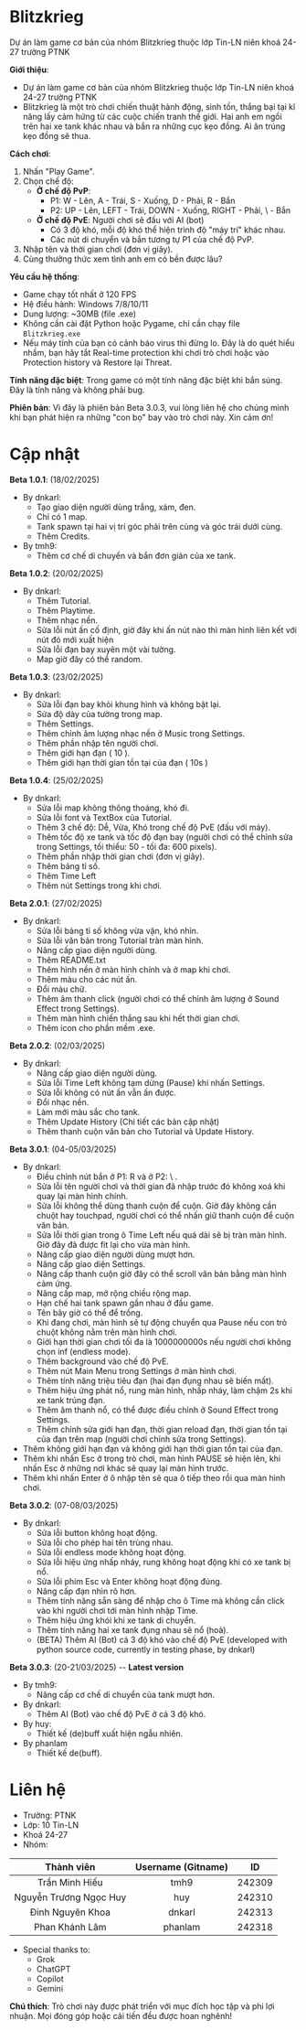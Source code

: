 # Blitzkrieg
Dự án làm game cơ bản của nhóm Blitzkrieg thuộc lớp Tin-LN niên khoá 24-27 trường PTNK

**Giới thiệu**:
- Dự án làm game cơ bản của nhóm Blitzkrieg thuộc lớp Tin-LN niên khoá 24-27 trường PTNK
- Blitzkrieg là một trò chơi chiến thuật hành động, sinh tồn, thắng bại tại kĩ năng lấy cảm hứng từ các cuộc chiến tranh thế giới. Hai anh em ngồi trên hai xe tank khác nhau và bắn ra những cục kẹo đồng. Ai ăn trúng kẹo đồng sẽ thua.

**Cách chơi**:
1. Nhấn "Play Game".
2. Chọn chế độ:
   - **Ở chế độ PvP**:
     - P1: W - Lên, A - Trái, S - Xuống, D - Phải, R - Bắn
     - P2: UP - Lên, LEFT - Trái, DOWN - Xuống, RIGHT - Phải, \ - Bắn
   - **Ở chế độ PvE**: Người chơi sẽ đấu với AI (bot)
     - Có 3 độ khó, mỗi độ khó thể hiện trình độ "máy trí" khác nhau.
     - Các nút di chuyển và bắn tương tự P1 của chế độ PvP.
3. Nhập tên và thời gian chơi (đơn vị giây).
4. Cùng thưởng thức xem tình anh em có bền được lâu?

**Yêu cầu hệ thống**:
- Game chạy tốt nhất ở 120 FPS
- Hệ điều hành: Windows 7/8/10/11
- Dung lượng: ~30MB (file .exe)
- Không cần cài đặt Python hoặc Pygame, chỉ cần chạy file `Blitzkrieg.exe`
- Nếu máy tính của bạn có cảnh báo virus thì đừng lo. Đây là do quét hiểu nhầm, bạn hãy tắt Real-time protection khi chơi trò chơi hoặc vào Protection history và Restore lại Threat.

**Tính năng đặc biệt**:
Trong game có một tính năng đặc biệt khi bắn súng. Đây là tính năng và không phải bug.

**Phiên bản**:
Vì đây là phiên bản Beta 3.0.3, vui lòng liên hệ cho chúng mình khi bạn phát hiện ra những "con bọ" bay vào trò chơi này. Xin cảm ơn!

  Cập nhật
===========================

**Beta 1.0.1**: (18/02/2025)
  - By dnkarl:
    - Tạo giao diện người dùng trắng, xám, đen. 
    - Chỉ có 1 map.
    - Tank spawn tại hai vị trí góc phải trên cùng và góc trái dưới cùng.
    - Thêm Credits.
  - By tmh9:
    - Thêm cơ chế di chuyển và bắn đơn giản của xe tank.

**Beta 1.0.2**: (20/02/2025)
  - By dnkarl:
    - Thêm Tutorial.
    - Thêm Playtime.
    - Thêm nhạc nền.
    - Sửa lỗi nút ấn cố định, giờ đây khi ấn nút nào thì màn hình liên kết với nút đó mới xuất hiện
    - Sửa lỗi đạn bay xuyên một vài tường.
    - Map giờ đây có thể random.

**Beta 1.0.3**: (23/02/2025)
  - By dnkarl:
    - Sửa lỗi đạn bay khỏi khung hình và không bật lại.
    - Sửa độ dày của tường trong map.
    - Thêm Settings.
    - Thêm chỉnh âm lượng nhạc nền ở Music trong Settings.
    - Thêm phần nhập tên người chơi.
    - Thêm giới hạn đạn ( 10 ).
    - Thêm giới hạn thời gian tồn tại của đạn ( 10s )

**Beta 1.0.4**: (25/02/2025)
  - By dnkarl:
    - Sửa lỗi map không thông thoáng, khó đi.
    - Sửa lỗi font và TextBox của Tutorial.
    - Thêm 3 chế độ: Dễ, Vừa, Khó trong chế độ PvE (đấu với máy).
    - Thêm tốc độ xe tank và tốc độ đạn bay (người chơi có thể chỉnh sửa trong Settings, tối thiểu: 50 - tối đa: 600 pixels).
    - Thêm phần nhập thời gian chơi (đơn vị giây).
    - Thêm bảng tỉ số.
    - Thêm Time Left
    - Thêm nút Settings trong khi chơi.

**Beta 2.0.1**: (27/02/2025)
  - By dnkarl:
    - Sửa lỗi bảng tỉ số không vừa vặn, khó nhìn.
    - Sửa lỗi văn bản trong Tutorial tràn màn hình.
    - Nâng cấp giao diện người dùng.
    - Thêm README.txt
    - Thêm hình nền ở màn hình chính và ở map khi chơi.
    - Thêm màu cho các nút ấn.
    - Đổi màu chữ.
    - Thêm âm thanh click (người chơi có thể chỉnh âm lượng ở Sound Effect trong Settings).
    - Thêm màn hình chiến thắng sau khi hết thời gian chơi.
    - Thêm icon cho phần mềm .exe.

**Beta 2.0.2**: (02/03/2025)
  - By dnkarl:
    - Nâng cấp giao diện người dùng.
    - Sửa lỗi Time Left không tạm dừng (Pause) khi nhấn Settings.
    - Sửa lỗi không có nút ấn vẫn ấn được.
    - Đổi nhạc nền.
    - Làm mới màu sắc cho tank.
    - Thêm Update History (Chi tiết các bản cập nhật)
    - Thêm thanh cuộn văn bản cho Tutorial và Update History.
    
**Beta 3.0.1**: (04-05/03/2025)
  - By dnkarl:
    - Điều chỉnh nút bắn ở P1: R và ở P2: \ .
    - Sửa lỗi tên người chơi và thời gian đã nhập trước đó không xoá khi quay lại màn hình chính.
    - Sửa lỗi không thể dùng thanh cuộn để cuộn. Giờ đây không cần chuột hay touchpad, người chơi có thể nhấn giữ thanh cuộn để cuộn văn bản.
    - Sửa lỗi thời gian trong ô Time Left nếu quá dài sẽ bị tràn màn hình. Giờ đây đã được fit lại cho vừa màn hình.
    - Nâng cấp giao diện người dùng mượt hơn.
    - Nâng cấp giao diện Settings.
    - Nâng cấp thanh cuộn giờ đây có thể scroll văn bản bằng màn hình cảm ứng.
    - Nâng cấp map, mở rộng chiều rộng map.
    - Hạn chế hai tank spawn gần nhau ở đầu game.
    - Tên bây giờ có thể để trống.
    - Khi đang chơi, màn hình sẽ tự động chuyển qua Pause nếu con trỏ chuột không nằm trên màn hình chơi.
    - Giới hạn thời gian chơi tối đa là 1000000000s nếu người chơi không chọn inf (endless mode).
    - Thêm background vào chế độ PvE.
    - Thêm nút Main Menu trong Settings ở màn hình chơi.
    - Thêm tính năng triệu tiêu đạn (hai đạn đụng nhau sẽ biến mất).
    - Thêm hiệu ứng phát nổ, rung màn hình, nhấp nháy, làm chậm 2s khi xe tank trúng đạn.
    - Thêm âm thanh nổ, có thể được điều chỉnh ở Sound Effect trong Settings.
    - Thêm chỉnh sửa giới hạn đạn, thời gian reload đạn, thời gian tồn tại của đạn trên map 
(người chơi chỉnh sửa trong Settings).
  - Thêm không giới hạn đạn và không giới hạn thời gian tồn tại của đạn.
  - Thêm khi nhấn Esc ở trong trò chơi, màn hình PAUSE sẽ hiện lên, khi nhấn Esc ở những nơi khác sẽ quay lại màn hình trước.
  - Thêm khi nhấn Enter ở ô nhập tên sẽ qua ô tiếp theo rồi qua màn hình chơi.

**Beta 3.0.2**: (07-08/03/2025)
  - By dnkarl:
    - Sửa lỗi button không hoạt động.
    - Sửa lỗi cho phép hai tên trùng nhau.
    - Sửa lỗi endless mode không hoạt động.
    - Sửa lỗi hiệu ứng nhấp nháy, rung không hoạt động khi có xe tank bị nổ.
    - Sửa lỗi phím Esc và Enter không hoạt động đúng.
    - Nâng cấp đạn nhìn rõ hơn.
    - Thêm tính năng sẵn sàng để nhập cho ô Time mà không cần click vào khi người chơi tới màn hình nhập Time.
    - Thêm hiệu ứng khói khi xe tank di chuyển.
    - Thêm tính năng hai xe tank đụng nhau sẽ nổ (hoà).
    - (BETA) Thêm AI (Bot) cả 3 độ khó vào chế độ PvE (developed with python source code, currently in testing phase, by dnkarl)

**Beta 3.0.3**: (20-21/03/2025)  -- **Latest version**
  - By tmh9:
    - Nâng cấp cơ chế di chuyển của tank mượt hơn.
  - By dnkarl:
    - Thêm AI (Bot) vào chế độ PvE ở cả 3 độ khó.
  - By huy:
    - Thiết kế (de)buff xuất hiện ngẫu nhiên.
  - By phanlam
    - Thiết kế de(buff).
  
  Liên hệ
===========================
- Trường: PTNK
- Lớp: 10 Tin-LN
- Khoá 24-27
- Nhóm: 

|  Thành viên             | Username (Gitname) | ID     |
|:-----------------------:|:------------------:|:------:|
|  Trần Minh Hiếu         | tmh9               | 242309 |
|  Nguyễn Trương Ngọc Huy | huy                | 242310 | 
|  Đinh Nguyên Khoa       | dnkarl             | 242313 | 
|  Phan Khánh Lâm         | phanlam            | 242318 |

- Special thanks to:
  - Grok
  - ChatGPT
  - Copilot
  - Gemini

**Chú thích**:
Trò chơi này được phát triển với mục đích học tập và phi lợi nhuận. Mọi đóng góp hoặc cải tiến đều được hoan nghênh!


